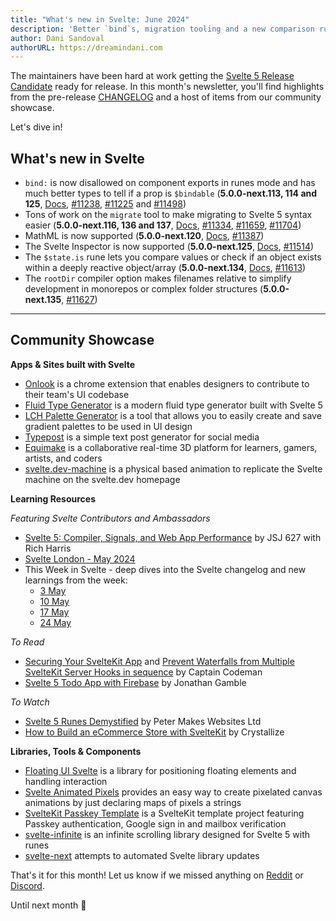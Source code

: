 ```yaml
---
title: "What's new in Svelte: June 2024"
description: 'Better `bind`s, migration tooling and a new comparison rune'
author: Dani Sandoval
authorURL: https://dreamindani.com
---
```


The maintainers have been hard at work getting the [Svelte 5 Release Candidate](https://svelte.dev/blog/svelte-5-release-candidate) ready for release. In this month's newsletter, you'll find highlights from the pre-release [CHANGELOG](https://github.com/sveltejs/svelte/blob/main/packages/svelte/CHANGELOG.md) and a host of items from our community showcase.

Let's dive in!

## What's new in Svelte

- `bind:` is now disallowed on component exports in runes mode and has much better types to tell if a prop is `$bindable` (**5.0.0-next.113, 114 and 125**, [Docs](https://svelte-5-preview.vercel.app/docs/runes#bindable), [#11238](https://github.com/sveltejs/svelte/pull/11238), [#11225](https://github.com/sveltejs/svelte/pull/11225) and [#11498](https://github.com/sveltejs/svelte/pull/11498))
- Tons of work on the `migrate` tool to make migrating to Svelte 5 syntax easier (**5.0.0-next.116, 136 and 137**, [Docs](https://svelte-5-preview.vercel.app/docs/old-vs-new), [#11334](https://github.com/sveltejs/svelte/pull/11334), [#11659](https://github.com/sveltejs/svelte/pull/11659), [#11704](https://github.com/sveltejs/svelte/pull/11704))
- MathML is now supported (**5.0.0-next.120**, [Docs](https://www.w3.org/TR/mathml-core/#mathml-elements-and-attributes), [#11387](https://github.com/sveltejs/svelte/pull/11387))
- The Svelte Inspector is now supported (**5.0.0-next.125**, [Docs](https://github.com/sveltejs/vite-plugin-svelte/blob/main/docs/inspector.md), [#11514](https://github.com/sveltejs/svelte/pull/11514))
- The `$state.is` rune lets you compare values or check if an object exists within a deeply reactive object/array (**5.0.0-next.134**, [Docs](https://svelte-5-preview.vercel.app/docs/runes#state-is), [#11613](https://github.com/sveltejs/svelte/pull/11613))
- The `rootDir` compiler option makes filenames relative to simplify development in monorepos or complex folder structures (**5.0.0-next.135**, [#11627](https://github.com/sveltejs/svelte/pull/11627))


---

## Community Showcase

**Apps & Sites built with Svelte**

- [Onlook](https://onlook.dev/) is a chrome extension that enables designers to contribute to their team's UI codebase
- [Fluid Type Generator](https://fluid-type.tolin.ski/) is a modern fluid type generator built with Svelte 5
- [LCH Palette Generator](https://github.com/pauslyapp/lch-palette) is a tool that allows you to easily create and save gradient palettes to be used in UI design
- [Typepost](https://dezain.io/typepost/) is a simple text post generator for social media
- [Equimake](https://equimake.com/) is a collaborative real-time 3D platform for learners, gamers, artists, and coders
- [svelte.dev-machine](https://github.com/Neosoulink/svelte.dev-machine) is a physical based animation to replicate the Svelte machine on the svelte.dev homepage 


**Learning Resources**

_Featuring Svelte Contributors and Ambassadors_
- [Svelte 5: Compiler, Signals, and Web App Performance](https://www.youtube.com/watch?v=mjYt35lN3-k) by JSJ 627 with Rich Harris
- [Svelte London - May 2024](https://www.youtube.com/watch?v=EggM2qMzqdU)
- This Week in Svelte - deep dives into the Svelte changelog and new learnings from the week:
  - [3 May](https://www.youtube.com/watch?v=8FXwOtj5NpY)
  - [10 May](https://www.youtube.com/watch?v=3WcU7imp0lQ)
  - [17 May](https://www.youtube.com/watch?v=O1VoD-xhYqs)
  - [24 May](https://www.youtube.com/watch?v=HDjPn8FH-X0)


_To Read_

- [Securing Your SvelteKit App](https://captaincodeman.com/securing-your-sveltekit-app) and [Prevent Waterfalls from Multiple SvelteKit Server Hooks in sequence](https://captaincodeman.com/prevent-waterfalls-from-multiple-sveltekit-server-hooks-in-sequence) by Captain Codeman
- [Svelte 5 Todo App with Firebase](https://code.build/p/svelte-5-todo-app-with-firebase-X1Tr3J) by Jonathan Gamble


_To Watch_

- [Svelte 5 Runes Demystified](https://www.youtube.com/playlist?list=PLBvLZ-dkskrKpA01nOZiQE_1SBFyFNB-6) by Peter Makes Websites Ltd
- [How to Build an eCommerce Store with SvelteKit](https://www.youtube.com/watch?v=S1lK4eJH0tI&t=6s) by Crystallize


**Libraries, Tools & Components**

- [Floating UI Svelte](https://github.com/skeletonlabs/floating-ui-svelte) is a library for positioning floating elements and handling interaction
- [Svelte Animated Pixels](https://github.com/tncrazvan/svelte-animated-pixels) provides an easy way to create pixelated canvas animations by just declaring maps of pixels a strings
- [SvelteKit Passkey Template](https://github.com/passlock-dev/svelte-passkeys) is a SvelteKit template project featuring Passkey authentication, Google sign in and mailbox verification
- [svelte-infinite](https://github.com/ndom91/svelte-infinite) is an infinite scrolling library designed for Svelte 5 with runes
- [svelte-next](https://github.com/shinokada/svelte-next) attempts to automated Svelte library updates


That's it for this month! Let us know if we missed anything on [Reddit](https://www.reddit.com/r/sveltejs/) or [Discord](https://discord.gg/svelte).

Until next month 👋
